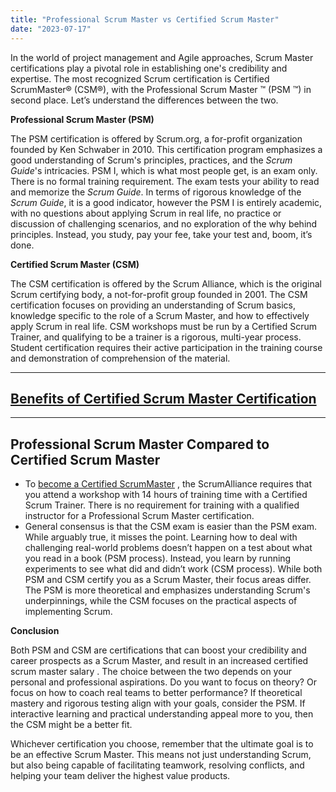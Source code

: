 ```yaml
---
title: "Professional Scrum Master vs Certified Scrum Master"
date: "2023-07-17"
---
```


In the world of project management and Agile approaches, Scrum Master certifications play a pivotal role in establishing one's credibility and expertise. The most recognized Scrum certification is Certified ScrumMaster® (CSM®), with the Professional Scrum Master ™ (PSM ™) in second place. Let’s understand the differences between the two.

**Professional Scrum Master (PSM)**

The PSM certification is offered by Scrum.org, a for-profit organization founded by Ken Schwaber in 2010. This certification program emphasizes a good understanding of Scrum's principles, practices, and the _Scrum Guide_'s intricacies. PSM I, which is what most people get, is an exam only. There is no formal training requirement. The exam tests your ability to read and memorize the _Scrum Guide_. In terms of rigorous knowledge of the _Scrum Guide_, it is a good indicator, however the PSM I is entirely academic, with no questions about applying Scrum in real life, no practice or discussion of challenging scenarios, and no exploration of the why behind principles. Instead, you study, pay your fee, take your test and, boom, it’s done.

**Certified Scrum Master (CSM)**

The CSM certification is offered by the Scrum Alliance, which is the original Scrum certifying body, a not-for-profit group founded in 2001. The CSM certification focuses on providing an understanding of Scrum basics, knowledge specific to the role of a Scrum Master, and how to effectively apply Scrum in real life. CSM workshops must be run by a Certified Scrum Trainer, and qualifying to be a trainer is a rigorous, multi-year process. Student certification requires their active participation in the training course and demonstration of comprehension of the material.

* * *

## [Benefits of Certified Scrum Master Certification](/benefits-of-certified-scrum-master-certification)

* * *

## Professional Scrum Master Compared to Certified Scrum Master

- To [become a Certified ScrumMaster](/how-to-become-a-certified-scrum-master) , the ScrumAlliance requires that you attend a workshop with 14 hours of training time with a Certified Scrum Trainer. There is no requirement for training with a qualified instructor for a Professional Scrum Master certification.
- General consensus is that the CSM exam is easier than the PSM exam. While arguably true, it misses the point. Learning how to deal with challenging real-world problems doesn’t happen on a test about what you read in a book (PSM process). Instead, you learn by running experiments to see what did and didn’t work (CSM process). While both PSM and CSM certify you as a Scrum Master, their focus areas differ. The PSM is more theoretical and emphasizes understanding Scrum's underpinnings, while the CSM focuses on the practical aspects of implementing Scrum.

**Conclusion**

Both PSM and CSM are certifications that can boost your credibility and career prospects as a Scrum Master, and result in an increased certified scrum master salary . The choice between the two depends on your personal and professional aspirations. Do you want to focus on theory? Or focus on how to coach real teams to better performance? If theoretical mastery and rigorous testing align with your goals, consider the PSM. If interactive learning and practical understanding appeal more to you, then the CSM might be a better fit.

Whichever certification you choose, remember that the ultimate goal is to be an effective Scrum Master. This means not just understanding Scrum, but also being capable of facilitating teamwork, resolving conflicts, and helping your team deliver the highest value products.
